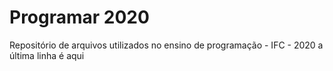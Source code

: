 # Programar 2020

Repositório de arquivos utilizados no ensino de programação - IFC - 2020
a última linha é aqui